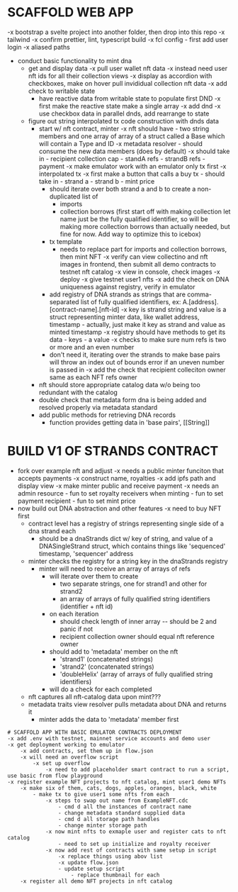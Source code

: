 # SCAFFOLD WEB APP
-x bootstrap a svelte project into another folder, then drop into this repo
    -x tailwind
    -x confirm prettier, lint, typescript build
    -x fcl config
        - first add user login
    -x aliased paths
- conduct basic functionality to mint dna
    - get and display data
        -x pull user wallet nft data
        -x instead need user nft ids for all their collection views
        -x display as accordion with checkboxes, make on hover pull invididual collection nft data
        -x add check to writable state
        - have reactive data from writable state to populate first DND
            -x first make the reactive state make a single array
            -x add dnd
    -x use checkbox data in parallel dnds, add rearrange to state
    - figure out string interpolated tx code construction with dnds data
        - start w/ nft contract, minter
            -x nft should have
                - two string members and one array of array of a struct called a Base which will contain a Type and ID
            -x metadata resolver
                - should consume the new data members (does by default)
            -x should take in
                - recipient collection cap
                - standA refs
                - strandB refs
                - payment
        -x make emulator work with an emulator only tx first
        -x interpolated tx
            -x first make a button that calls a buy tx
                - should take in
                    - strand a
                    - strand b
                    - mint price
            - should iterate over both strand a and b to create a non-duplicated list of
                - imports
                - collection borrows (first start off with making collection let name just be the fully qualified identifier, so will be making more collection borrows than actually needed, but fine for now. Add way to optimize this to icebox)
            - tx template
                - needs to replace part for imports and collection borrows, then mint NFT
        -x verify can view collectino and nft images in frontend, then submit all demo contracts to testnet nft catalog
            -x view in console, check images
            -x deploy
            -x give testnet user1 nfts
        -x add the check on DNA uniqueness against registry, verify in emulator
            - add registry of DNA strands as strings that are comma-separated list of fully qualified identifiers, ex: A.[address].[contract-name].[nft-id]
                -x key is strand string and value is a struct representing minter data, like wallet address, timestamp
                    - actually, just make it key as strand and value as minted timestamp
                -x registry should have methods to get its data
                    - keys
                    - a value
        -x checks to make sure num refs is two or more and an even number
            - don't need it, iterating over the strands to make base pairs will throw an index out of bounds error if an uneven number is passed in
        -x add the check that recipient colleciton owner same as each NFT refs owner
        - nft should store appropriate catalog data w/o being too redundant with the catalog
        - double check that metadata form dna is being added and resolved properly via metadata standard
        - add public methods for retrieving DNA records
            - function provides getting data in 'base pairs', [[String]]


            


# BUILD V1 OF STRANDS CONTRACT
- fork over example nft and adjust
    -x needs a public minter funciton that accepts payments
    -x construct name, royalties
    -x add ipfs path and display view
    -x make minter public and receive payment
    -x  needs an admin resource
        - fun to set royalty receivers when minting
        - fun to set payment recipient 
        - fun to set mint price
- now build out DNA abstraction and other features
    -x need to buy NFT first
    - contract level has a registry of strings representing single side of a dna strand each
        - should be a dnaStrands dict w/ key of string, and value of a DNASingleStrand struct, which contains things like 'sequenced' timestamp, 'sequencer' address
    - minter checks the registry for a string key in the dnaStrands registry
        - minter will need to receive an array of arrays of refs
            - will iterate over them to create
                - two separate strings, one for strand1 and other for strand2
                - an array of arrays of fully qualified string identifiers (identifier + nft id)
            - on each iteration 
                - should check length of inner array -- should be 2 and panic if not
                - recipient collection owner should equal nft reference owner
            - should add to 'metadata' member on the nft
                - 'strand1' (concatenated strings)
                - 'strand2' (concatenated strings)
                - 'doubleHelix' (array of arrays of fully qualified string identifiers)
            - will do a check for each completed 
    - nft captures all nft-catalog data upon mint???
    - metadata traits view resolver pulls metadata about DNA and returns it
        - minter adds the data to 'metadata' member first





```
# SCAFFOLD APP WITH BASIC EMULATOR CONTRACTS DEPLOYMENT
-x add .env with testnet, mainnet service accounts and demo user
-x get deployment working to emulator
    -x add contracts, set them up in flow.json
    -x will need an overflow script
        -x set up overflow
            -x need to add placeholder smart contract to run a script, use basic from flow playground
-x register example NFT projects to nft catalog, mint user1 demo NFTs
    -x make six of them, cats, dogs, apples, oranges, black, white
        - make tx to give user1 some nfts from each
            -x steps to swap out name from ExampleNFT.cdc
                - cmd d all the instances of contract name
                - change metadata standard supplied data
                - cmd d all storage path handles
                - change minter storage path
            -x now mint nfts to exmaple user and register cats to nft catalog
                - need to set up initialize and royalty receiver
            -x now add rest of contracts with same setup in script
                -x replace things using abov list
                -x update flow.json
                - update setup script
                    - replace thumbnail for each
    -x register all demo NFT projects in nft catalog


 
 